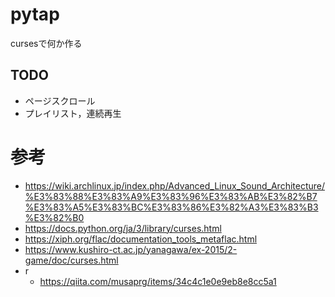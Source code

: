 # pytap

cursesで何か作る  

## TODO  
- ページスクロール  
- プレイリスト，連続再生  


# 参考  
- https://wiki.archlinux.jp/index.php/Advanced_Linux_Sound_Architecture/%E3%83%88%E3%83%A9%E3%83%96%E3%83%AB%E3%82%B7%E3%83%A5%E3%83%BC%E3%83%86%E3%82%A3%E3%83%B3%E3%82%B0
- https://docs.python.org/ja/3/library/curses.html
- https://xiph.org/flac/documentation_tools_metaflac.html
- https://www.kushiro-ct.ac.jp/yanagawa/ex-2015/2-game/doc/curses.html
- r
  - https://qiita.com/musaprg/items/34c4c1e0e9eb8e8cc5a1
